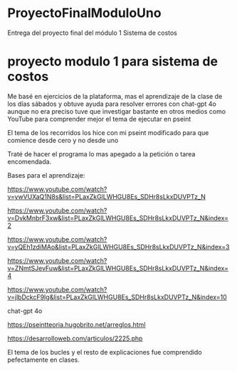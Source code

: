 # ProyectoFinalModuloUno
Entrega del proyecto final del módulo 1 Sistema de costos 


# proyecto modulo 1 para sistema de costos

Me basé en ejercicios de la plataforma, mas el aprendizaje de la clase de los días sábados y obtuve ayuda para resolver errores con chat-gpt 4o aunque no era preciso tuve que investigar bastante en otros medios como YouTube para comprender mejor el tema de ejecutar en pseint

El tema de los recorridos los hice con mi pseint modificado para que comience desde cero y no desde uno

Traté de hacer el programa lo mas apegado a la petición o tarea encomendada.

Bases para el aprendizaje:

https://www.youtube.com/watch?v=ywVUXaQ1N8s&list=PLaxZkGlLWHGU8Es_SDHr8sLkxDUVPTz_N

https://www.youtube.com/watch?v=DvkMnbrF3xw&list=PLaxZkGlLWHGU8Es_SDHr8sLkxDUVPTz_N&index=2

https://www.youtube.com/watch?v=yQEh1zdiMAo&list=PLaxZkGlLWHGU8Es_SDHr8sLkxDUVPTz_N&index=3

https://www.youtube.com/watch?v=ZNmtSJevFuw&list=PLaxZkGlLWHGU8Es_SDHr8sLkxDUVPTz_N&index=4

https://www.youtube.com/watch?v=jlbDckcF9Ig&list=PLaxZkGlLWHGU8Es_SDHr8sLkxDUVPTz_N&index=10

chat-gpt 4o

https://pseintteoria.hugobrito.net/arreglos.html

https://desarrolloweb.com/articulos/2225.php


El tema de los bucles y el resto de explicaciones fue comprendido pefectamente en clases.
